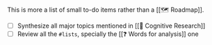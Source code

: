 This is more a list of small to-do items rather than a [[🗺 Roadmap]].

- [ ] Synthesize all major topics mentioned in [[📝 Cognitive Research]]
- [ ] Review all the `#lists`, specially the [[❓ Words for analysis]] one